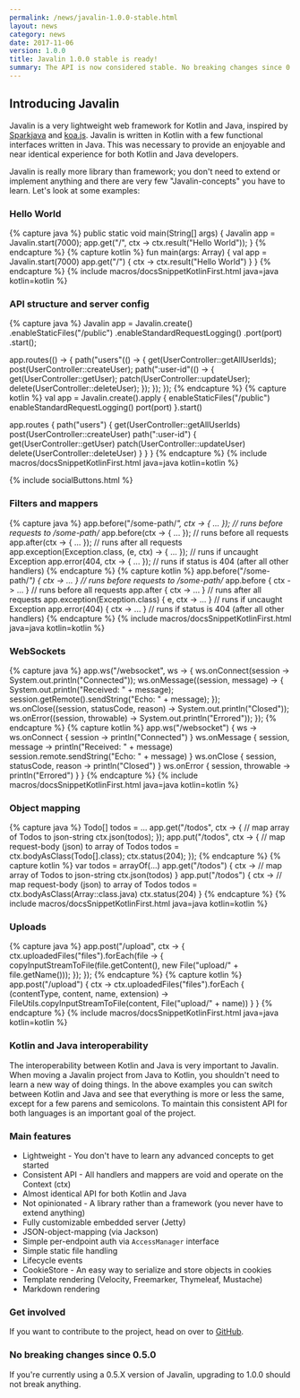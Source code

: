 ```yaml
---
permalink: /news/javalin-1.0.0-stable.html
layout: news
category: news
date: 2017-11-06
version: 1.0.0
title: Javalin 1.0.0 stable is ready!
summary: The API is now considered stable. No breaking changes since 0.5.0.
---
```


## Introducing Javalin

Javalin is a very lightweight web framework for Kotlin and Java, inspired by [Sparkjava](http://sparkjava.com) and [koa.js](http://koajs.com/#application).
Javalin is written in Kotlin with a few functional interfaces written in Java. This was necessary to
provide an enjoyable and near identical experience for both Kotlin and Java developers.

Javalin is really more library than framework; you don't need to extend or implement anything
and there are very few "Javalin-concepts" you have to learn. Let's look at some examples:

### Hello World
{% capture java %}
public static void main(String[] args) {
    Javalin app = Javalin.start(7000);
    app.get("/", ctx -> ctx.result("Hello World"));
}
{% endcapture %}
{% capture kotlin %}
fun main(args: Array<String>) {
    val app = Javalin.start(7000)
    app.get("/") { ctx -> ctx.result("Hello World") }
}
{% endcapture %}
{% include macros/docsSnippetKotlinFirst.html java=java kotlin=kotlin %}

### API structure and server config
{% capture java %}
Javalin app = Javalin.create()
    .enableStaticFiles("/public")
    .enableStandardRequestLogging()
    .port(port)
    .start();

app.routes(() -> {
    path("users"(() -> {
        get(UserController::getAllUserIds);
        post(UserController::createUser);
        path(":user-id"(() -> {
            get(UserController::getUser);
            patch(UserController::updateUser);
            delete(UserController::deleteUser);
        });
    });
});
{% endcapture %}
{% capture kotlin %}
val app = Javalin.create().apply {
    enableStaticFiles("/public")
    enableStandardRequestLogging()
    port(port)
}.start()

app.routes {
    path("users") {
        get(UserController::getAllUserIds)
        post(UserController::createUser)
        path(":user-id") {
            get(UserController::getUser)
            patch(UserController::updateUser)
            delete(UserController::deleteUser)
        }
    }
}
{% endcapture %}
{% include macros/docsSnippetKotlinFirst.html java=java kotlin=kotlin %}

<div class="smaller-social-btns">{% include socialButtons.html %}</div>

### Filters and mappers
{% capture java %}
app.before("/some-path/*", ctx -> { ... }); // runs before requests to /some-path/*
app.before(ctx -> { ... }); // runs before all requests
app.after(ctx -> { ... }); // runs after all requests
app.exception(Exception.class, (e, ctx) -> { ... }); // runs if uncaught Exception
app.error(404, ctx -> { ... }); // runs if status is 404 (after all other handlers)
{% endcapture %}
{% capture kotlin %}
app.before("/some-path/*") { ctx ->  ... } // runs before requests to /some-path/*
app.before { ctx -> ... } // runs before all requests
app.after { ctx -> ... } // runs after all requests
app.exception(Exception.class) { e, ctx -> ... } // runs if uncaught Exception
app.error(404) { ctx -> ... } // runs if status is 404 (after all other handlers)
{% endcapture %}
{% include macros/docsSnippetKotlinFirst.html java=java kotlin=kotlin %}

### WebSockets
{% capture java %}
app.ws("/websocket", ws -> {
    ws.onConnect(session -> System.out.println("Connected"));
    ws.onMessage((session, message) -> {
        System.out.println("Received: " + message);
        session.getRemote().sendString("Echo: " + message);
    });
    ws.onClose((session, statusCode, reason) -> System.out.println("Closed"));
    ws.onError((session, throwable) -> System.out.println("Errored"));
});
{% endcapture %}
{% capture kotlin %}
app.ws("/websocket") { ws ->
    ws.onConnect { session -> println("Connected") }
    ws.onMessage { session, message ->
        println("Received: " + message)
        session.remote.sendString("Echo: " + message)
    }
    ws.onClose { session, statusCode, reason -> println("Closed") }
    ws.onError { session, throwable -> println("Errored") }
}
{% endcapture %}
{% include macros/docsSnippetKotlinFirst.html java=java kotlin=kotlin %}

### Object mapping

{% capture java %}
Todo[] todos = ...
app.get("/todos", ctx -> { // map array of Todos to json-string
    ctx.json(todos);
});
app.put("/todos", ctx -> { // map request-body (json) to array of Todos
    todos = ctx.bodyAsClass(Todo[].class);
    ctx.status(204);
});
{% endcapture %}
{% capture kotlin %}
var todos = arrayOf(...)
app.get("/todos") { ctx -> // map array of Todos to json-string
    ctx.json(todos)
}
app.put("/todos") { ctx -> // map request-body (json) to array of Todos
    todos = ctx.bodyAsClass(Array<Todo>::class.java)
    ctx.status(204)
}
{% endcapture %}
{% include macros/docsSnippetKotlinFirst.html java=java kotlin=kotlin %}

### Uploads
{% capture java %}
app.post("/upload", ctx -> {
    ctx.uploadedFiles("files").forEach(file -> {
        copyInputStreamToFile(file.getContent(), new File("upload/" + file.getName()));
    });
});
{% endcapture %}
{% capture kotlin %}
app.post("/upload") { ctx ->
    ctx.uploadedFiles("files").forEach { (contentType, content, name, extension) ->
        FileUtils.copyInputStreamToFile(content, File("upload/" + name))
    }
}
{% endcapture %}
{% include macros/docsSnippetKotlinFirst.html java=java kotlin=kotlin %}

### Kotlin and Java interoperability
The interoperability between Kotlin and Java is very important to Javalin.
When moving a Javalin project from Java to Kotlin, you shouldn't need to learn a new way of doing things.
In the above examples you can switch between Kotlin and Java and see that everything is more or less the same,
except for a few parens and semicolons.
To maintain this consistent API for both languages is an important goal of the project.

### Main features
* Lightweight - You don't have to learn any advanced concepts to get started
* Consistent API - All handlers and mappers are void and operate on the Context (ctx)
* Almost identical API for both Kotlin and Java
* Not opinionated - A library rather than a framework (you never have to extend anything)
* Fully customizable embedded server (Jetty)
* JSON-object-mapping (via Jackson)
* Simple per-endpoint auth via `AccessManager` interface
* Simple static file handling
* Lifecycle events
* CookieStore - An easy way to serialize and store objects in cookies
* Template rendering (Velocity, Freemarker, Thymeleaf, Mustache)
* Markdown rendering

### Get involved
If you want to contribute to the project, head on over to [GitHub](https://github.com/tipsy/javalin).

### No breaking changes since 0.5.0
If you're currently using a 0.5.X version of Javalin, upgrading to 1.0.0 should not break anything.
